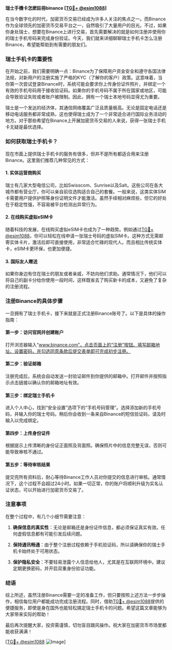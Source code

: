 **瑞士手機卡怎麽註冊binance [[TG💪+ @esim1088](https://t.me/s/esim1088)]**

在当今数字化的时代，加密货币交易已经成为许多人关注的焦点之一。而Binance作为全球领先的加密货币交易平台之一，自然吸引了大量用户的目光。不过，如果你身处瑞士，想要在Binance上进行交易，首先需要解决的就是如何注册并使用你的瑞士手机号码来完成身份验证。今天，我们就来详细聊聊瑞士手机卡怎么注册Binance，希望能帮助到有需要的朋友们。

### **瑞士手机卡的重要性**

在开始之前，我们需要明确一点：Binance为了保障用户资金安全和遵守各国法律法规，对新用户的注册实施了严格的KYC（了解你的客户）政策。这意味着，当你第一次尝试登录Binance时，系统可能会要求你上传身份证件照片，并绑定一个有效的手机号码用于接收验证码。如果你的手机号码不属于所在国家或地区，可能会导致验证失败或者账户被限制。因此，拥有一个瑞士本地号码显得尤为重要。

瑞士是一个发达的经济体，其通信网络覆盖广泛且质量极高。无论是固定电话还是移动电话服务都非常成熟，这也使得瑞士成为了一个非常适合进行国际业务活动的地方。对于那些希望在Binance上开展加密货币交易的人来说，获得一张瑞士手机卡无疑是最优选择。

### **如何获取瑞士手机卡？**

现在市面上提供瑞士手机卡的服务有很多，但并不是所有都适合用来注册Binance。这里我们推荐几种常见的方式：

#### **1. 实体运营商购买**
瑞士有几家大型电信公司，比如Swisscom、Sunrise以及Salt。这些公司在各大城市都有营业厅，你可以亲自前往选购适合自己的套餐。一般来说，这类实体SIM卡需要用户提供护照等身份证明文件才能激活。虽然手续相对麻烦些，但它的好处在于稳定性强，不容易被平台检测出异常行为。

#### **2. 在线购买虚拟eSIM卡**
随着科技的发展，在线购买虚拟eSIM卡也成为了一种趋势。例如通过[TG💪+ @esim1088](https://t.me/s/esim1088)，你可以轻松在线申请一张瑞士号码的虚拟SIM卡。这种方式无需邮寄实体卡片，激活后即可直接使用，非常适合忙碌的现代人。而且相比传统实体卡，eSIM卡更环保，也更加便捷。

#### **3. 国际友人赠送**
如果你身边有住在瑞士的朋友或者亲戚，不妨向他们求助。通常情况下，他们可以将自己的副卡分给你使用一段时间，这样既省去了购买新卡的成本，又避免了复杂的注册流程。

### **注册Binance的具体步骤**

一旦拥有了瑞士手机卡，接下来就是正式注册Binance账号了。以下是具体的操作指南：

#### **第一步：访问官网并创建账户**
打开浏览器输入“www.binance.com”，点击页面上的“注册”按钮。填写邮箱地址、设置密码，并勾选同意条款后提交表单即可完成初步注册。

#### **第二步：验证邮箱**
注册完成后，系统会自动发送一封验证邮件到你提供的邮箱中。打开邮件并按照指示点击链接以确认你的邮箱地址有效。

#### **第三步：绑定瑞士手机卡**
进入个人中心，找到“安全设置”选项下的“手机号码管理”。选择添加新的手机号码，并输入你的瑞士号码。稍后你会收到一条来自Binance的短信验证码，请及时输入以完成绑定。

#### **第四步：上传身份证件**
根据提示上传清晰的身份证正面照及背面照。确保照片中的信息完整无误，否则可能导致审核不通过。

#### **第五步：等待审核结果**
提交完所有资料后，耐心等待Binance工作人员对你提交的信息进行审核。通常情况下，这个过程不会超过24小时。如果一切正常，你的账户将顺利升级为实名认证状态，可以开始进行加密货币交易了。

### **注意事项**

在整个过程中，有几个小细节需要注意：

1. **确保信息的真实性**：无论是邮箱还是身份证件信息，都必须保证真实有效。任何虚假信息都有可能引发后续问题。
   
2. **保持通讯畅通**：由于整个注册过程依赖于手机验证码，所以请确保你的瑞士手机卡始终处于可用状态。

3. **保护隐私安全**：不要轻易泄露个人信息给他人，尤其是在互联网环境中。建议定期更换密码，并开启双重身份验证功能。

### **结语**

综上所述，虽然注册Binance需要一定的准备工作，但只要按照上述方法一步步操作，相信每位用户都能成功完成注册流程。同时，借助[TG💪+ @esim1088](https://t.me/s/esim1088)提供的便捷服务，即使是身在国外也能轻松搞定瑞士手机卡的问题。希望这篇文章能够为大家带来实际的帮助！

最后再次提醒大家，投资需谨慎，切勿盲目跟风操作。祝大家在加密货币市场里都能收获满满！

[[TG💪+ @esim1088](https://t.me/s/esim1088) ![Image](https://i.postimg.cc/4NQfJmqS/Snipaste-2025-05-13-00-14-12.png)]